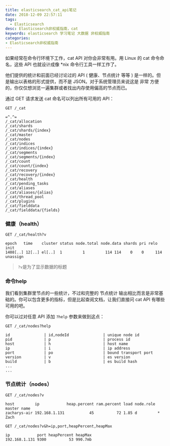 ```yaml
---
title: elasticsearch_cat_api笔记
date: 2018-12-09 22:57:11
tags:
  - Elasticsearch
desc: Elasticsearch非权威指南，cat
keywords: elasticsearch 学习笔记 大数据 非权威指南 
categories:
- Elasticsearch非权威指南
---
```


如果经常在命令行环境下工作，cat API 对你会非常有用。用 Linux 的 cat 命令命名，这些 API 也就设计成像 *nix 命令行工具一样工作了。

他们提供的统计和前面已经讨论过的 API ( 健康、节点统计 等等 ) 是一样的。但是输出以表格的形式提供，而不是 JSON。对于系统管理员来说这是 非常 方便的，你仅仅想浏览一遍集群或者找出内存使用偏高的节点而已。


<!--more-->
通过 GET 请求发送 cat 命名可以列出所有可用的 API：

```shell
GET /_cat

=^.^=
/_cat/allocation
/_cat/shards
/_cat/shards/{index}
/_cat/master
/_cat/nodes
/_cat/indices
/_cat/indices/{index}
/_cat/segments
/_cat/segments/{index}
/_cat/count
/_cat/count/{index}
/_cat/recovery
/_cat/recovery/{index}
/_cat/health
/_cat/pending_tasks
/_cat/aliases
/_cat/aliases/{alias}
/_cat/thread_pool
/_cat/plugins
/_cat/fielddata
/_cat/fielddata/{fields}
```


### 健康（health）
```
GET /_cat/health?v

epoch   time    cluster status node.total node.data shards pri relo init
1408[..] 12[..] el[..]  1         1         114 114    0    0     114
unassign
```
> `?v`是为了显示数据的标题

### 命令help
我们看到集群里节点的一些统计，不过和完整的 节点统计 输出相比而言是非常基础的。你可以包含更多的指标，但是比起查阅文档，让我们直接问 cat API 有哪些可用的吧。  
 
你可以过对任意 API 添加 `?help` 参数来做到这点：  
```
GET /_cat/nodes?help

id               | id,nodeId               | unique node id
pid              | p                       | process id
host             | h                       | host name
ip               | i                       | ip address
port             | po                      | bound transport port
version          | v                       | es version
build            | b                       | es build hash
...
...
```

### 节点统计（nodes）
```
GET /_cat/nodes?v

host         ip            heap.percent ram.percent load node.role master name
zacharys-air 192.168.1.131           45          72 1.85 d         *      Zach
```

```
GET /_cat/nodes?v&h=ip,port,heapPercent,heapMax

ip            port heapPercent heapMax
192.168.1.131 9300          53 990.7mb
```